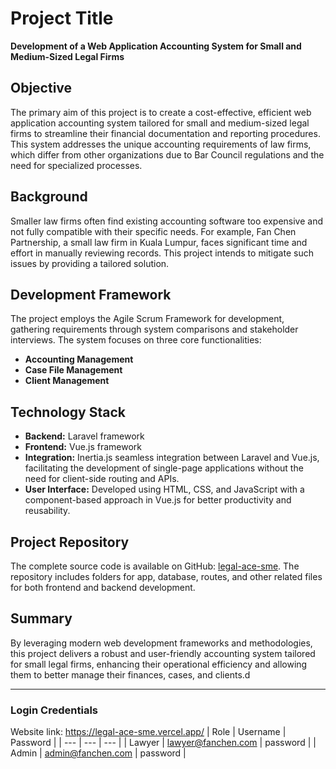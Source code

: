 # Project Title
**Development of a Web Application Accounting System for Small and Medium-Sized Legal Firms**

## Objective
The primary aim of this project is to create a cost-effective, efficient web application accounting system tailored for small and medium-sized legal firms to streamline their financial documentation and reporting procedures. This system addresses the unique accounting requirements of law firms, which differ from other organizations due to Bar Council regulations and the need for specialized processes.

## Background
Smaller law firms often find existing accounting software too expensive and not fully compatible with their specific needs. For example, Fan Chen Partnership, a small law firm in Kuala Lumpur, faces significant time and effort in manually reviewing records. This project intends to mitigate such issues by providing a tailored solution.

## Development Framework
The project employs the Agile Scrum Framework for development, gathering requirements through system comparisons and stakeholder interviews. The system focuses on three core functionalities:
- **Accounting Management**
- **Case File Management**
- **Client Management**

## Technology Stack
- **Backend:** Laravel framework
- **Frontend:** Vue.js framework
- **Integration:** Inertia.js seamless integration between Laravel and Vue.js, facilitating the development of single-page applications without the need for client-side routing and APIs.
- **User Interface:** Developed using HTML, CSS, and JavaScript with a component-based approach in Vue.js for better productivity and reusability.

## Project Repository
The complete source code is available on GitHub: [legal-ace-sme](https://github.com/chairielazizi/legal-ace-sme). The repository includes folders for app, database, routes, and other related files for both frontend and backend development.

## Summary
By leveraging modern web development frameworks and methodologies, this project delivers a robust and user-friendly accounting system tailored for small legal firms, enhancing their operational efficiency and allowing them to better manage their finances, cases, and clients.d

--------------------------
### Login Credentials
Website link: https://legal-ace-sme.vercel.app/
| Role | Username | Password |
| --- | --- | --- |
| Lawyer | lawyer@fanchen.com | password |
| Admin | admin@fanchen.com | password |

<!--## Screen Shot
-----------------------
![screenshot](https://raw.githubusercontent.com/amirhamza05/Student-Management-System/master/screen_shot/login_screen.png) Login Screen | ![screenshot](https://raw.githubusercontent.com/amirhamza05/Student-Management-System/master/screen_shot/dashboard.PNG) Dashboard |
|-|-|

![screenshot](https://raw.githubusercontent.com/amirhamza05/Student-Management-System/master/screen_shot/user_profile.PNG) User Profile | ![screenshot](https://raw.githubusercontent.com/amirhamza05/Student-Management-System/master/screen_shot/student_profile.PNG) Student Profile |
|-|-|

![screenshot](https://raw.githubusercontent.com/amirhamza05/Student-Management-System/master/screen_shot/id_card.PNG) ID Card | ![screenshot](https://raw.githubusercontent.com/amirhamza05/Student-Management-System/master/screen_shot/print_id_card.PNG) Print ID Card | 
|-|-|

![screenshot](https://raw.githubusercontent.com/amirhamza05/Student-Management-System/master/screen_shot/monthly_attendence_report.PNG) Student Attendence Report | ![screenshot](https://raw.githubusercontent.com/amirhamza05/Student-Management-System/master/screen_shot/payment_dashboard.PNG) Payment Dashboard |
|-|-|

![screenshot](https://raw.githubusercontent.com/amirhamza05/Student-Management-System/master/screen_shot/payment_status_list.PNG) Payment Status List | ![screenshot](https://raw.githubusercontent.com/amirhamza05/Student-Management-System/master/screen_shot/payment_money_recept.PNG) Payment Money Recept |
|-|-|

![screenshot](https://raw.githubusercontent.com/amirhamza05/Student-Management-System/master/screen_shot/sms_dashboard.PNG) SMS Dashboard | ![screenshot](https://raw.githubusercontent.com/amirhamza05/Student-Management-System/master/screen_shot/compare_user_activity_data.PNG) Compare User Activity |
|-|-|

![screenshot](https://raw.githubusercontent.com/amirhamza05/Student-Management-System/master/screen_shot/theme_change.PNG) Multiple Themes | ![screenshot](https://raw.githubusercontent.com/amirhamza05/Student-Management-System/master/screen_shot/update_setting.png) Update Institute Information |
|-|-|